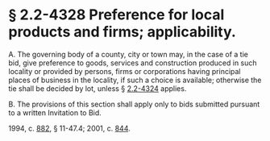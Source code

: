 # § 2.2-4328 Preference for local products and firms; applicability.

<p>A. The governing body of a county, city or town may, in the case of a tie bid, give preference to goods, services and construction produced in such locality or provided by persons, firms or corporations having principal places of business in the locality, if such a choice is available; otherwise the tie shall be decided by lot, unless § <a href='http://law.lis.virginia.gov/vacode/2.2-4324/'>2.2-4324</a> applies.</p><p>B. The provisions of this section shall apply only to bids submitted pursuant to a written Invitation to Bid.</p><p>1994, c. <a href='http://lis.virginia.gov/cgi-bin/legp604.exe?941+ful+CHAP0882'>882</a>, § 11-47.4; 2001, c. <a href='http://lis.virginia.gov/cgi-bin/legp604.exe?011+ful+CHAP0844'>844</a>.</p>